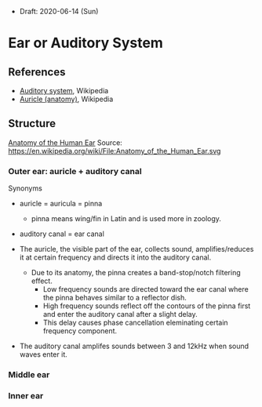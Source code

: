 * Draft: 2020-06-14 (Sun)
# Ear or Auditory System
## References
* [Auditory system](https://en.wikipedia.org/wiki/Auditory_system), Wikipedia
* [Auricle (anatomy)](https://en.wikipedia.org/wiki/Auricle_(anatomy)), Wikipedia

## Structure
[Anatomy of the Human Ear](ear-auditory_system-Anatomy_of_the_Human_Ear.svg.png)
Source: https://en.wikipedia.org/wiki/File:Anatomy_of_the_Human_Ear.svg

### Outer ear: auricle + auditory canal
Synonyms
* auricle = auricula = pinna
  * pinna means wing/fin in Latin and is used more in zoology.
* auditory canal = ear canal

* The auricle, the visible part of the ear, collects sound, amplifies/reduces it at certain frequency and directs it into the auditory canal.
  * Due to its anatomy, the pinna creates a band-stop/notch filtering effect.
    * Low frequency sounds are directed toward the ear canal where the pinna behaves similar to a reflector dish.
    * High frequency sounds reflect off the contours of the pinna first and enter the auditory canal after a slight delay.
    * This delay causes phase cancellation eleminating certain frequency component.   
* The auditory canal amplifes sounds between 3 and 12kHz when sound waves enter it.
### Middle ear

### Inner ear
